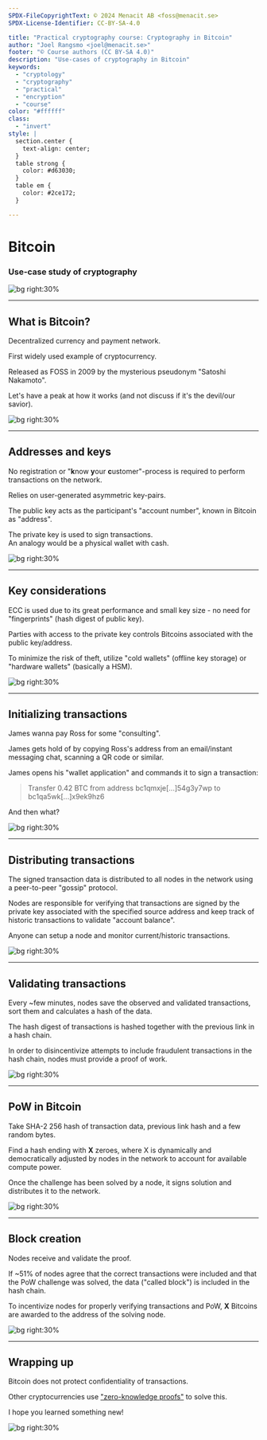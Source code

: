 ```yaml
---
SPDX-FileCopyrightText: © 2024 Menacit AB <foss@menacit.se>
SPDX-License-Identifier: CC-BY-SA-4.0

title: "Practical cryptography course: Cryptography in Bitcoin"
author: "Joel Rangsmo <joel@menacit.se>"
footer: "© Course authors (CC BY-SA 4.0)"
description: "Use-cases of cryptography in Bitcoin"
keywords:
  - "cryptology"
  - "cryptography"
  - "practical"
  - "encryption"
  - "course"
color: "#ffffff"
class:
  - "invert"
style: |
  section.center {
    text-align: center;
  }
  table strong {
    color: #d63030;
  }
  table em {
    color: #2ce172;
  }

---
```

<!-- _footer: "%ATTRIBUTION_PREFIX% Bill Badzo (CC BY-SA 2.0)" -->
# Bitcoin
### Use-case study of cryptography

![bg right:30%](images/45-keenan_building.jpg)

---
<!-- _footer: "%ATTRIBUTION_PREFIX% Bill Badzo (CC BY-SA 2.0)" -->
## What is Bitcoin?
Decentralized currency and payment network.  
  
First widely used example of cryptocurrency.  

Released as FOSS in 2009 by the
mysterious pseudonym "Satoshi Nakamoto".

Let's have a peak at how it works
(and not discuss if it's the devil/our savior).

![bg right:30%](images/45-keenan_building.jpg)

---
<!-- _footer: "%ATTRIBUTION_PREFIX% Austin Design (CC BY-SA 2.0)" -->
## Addresses and keys
No registration or
"**k**now **y**our **c**ustomer"-process is required
to perform transactions on the network.  

Relies on user-generated asymmetric key-pairs.

The public key acts as the participant's
"account number", known in Bitcoin as "address".  

The private key is used to sign transactions.  
An analogy would be a physical wallet with cash.
  
![bg right:30%](images/45-tower.jpg)

---
<!-- _footer: "%ATTRIBUTION_PREFIX% David Leo Veksler (CC BY-SA 2.0)" -->
## Key considerations
ECC is used due to its great performance and
small key size - no need for "fingerprints"
(hash digest of public key).

Parties with access to the private key
controls Bitcoins associated with
the public key/address.  

To minimize the risk of theft, utilize
"cold wallets" (offline key storage) or
"hardware wallets" (basically a HSM).

![bg right:30%](images/45-hardware_wallets.jpg)

---
<!-- _footer: "%ATTRIBUTION_PREFIX% Nicholas A. Tonelli (CC0 1.0)" -->
## Initializing transactions
James wanna pay Ross for some "consulting".  

James gets hold of by copying Ross's address
from an email/instant messaging chat,
scanning a QR code or similar.  

James opens his "wallet application" and
commands it to sign a transaction:  

> Transfer 0.42 BTC from address
> bc1qmxje[...]54g3y7wp to
> bc1qa5wk[...]x9ek9hz6

And then what?

![bg right:30%](images/45-forest_road.jpg)

---
<!-- _footer: "%ATTRIBUTION_PREFIX% Carl Davies (CSIRO) (CC BY 3.0)" -->
## Distributing transactions
The signed transaction data is
distributed to all nodes in the network
using a peer-to-peer "gossip" protocol.  

Nodes are responsible for verifying that
transactions are signed by the private key
associated with the specified source address
and keep track of historic transactions to
validate "account balance".

Anyone can setup a node and monitor
current/historic transactions.

![bg right:30%](images/45-server_rack.jpg)

---
<!-- _footer: "%ATTRIBUTION_PREFIX% Marcin Wichary (CC BY 2.0)" -->
## Validating transactions
Every \~few minutes, nodes save the
observed and validated transactions,
sort them and calculates a hash of the data.  

The hash digest of transactions is hashed
together with the previous link
in a hash chain.  
  
In order to disincentivize attempts to
include fraudulent transactions in the
hash chain, nodes must provide a
proof of work.

![bg right:30%](images/45-numpad.jpg)

---
<!-- _footer: "%ATTRIBUTION_PREFIX% Marcin Wichary (CC BY 2.0)" -->
## PoW in Bitcoin
Take SHA-2 256 hash of transaction data,
previous link hash and a few random bytes.  

Find a hash ending with **X** zeroes,
where X is dynamically and democratically
adjusted by nodes in the network to
account for available compute power.  

Once the challenge has been solved by a
node, it signs solution and distributes
it to the network.  

![bg right:30%](images/45-resistors.jpg)

---
<!-- _footer: "%ATTRIBUTION_PREFIX% Mike Grauer Jr (CC BY 2.0)" -->
## Block creation
Nodes receive and validate the proof.  

If \~51% of nodes agree that the correct
transactions were included and that
the PoW challenge was solved,
the data ("called block") is
included in the hash chain.  

To incentivize nodes for properly
verifying transactions and PoW,
**X** Bitcoins are awarded
to the address of the
solving node.

![bg right:30%](images/45-cubes.jpg)

---
<!-- _footer: "%ATTRIBUTION_PREFIX% Kurayba (CC BY-SA 2.0)" -->
## Wrapping up
Bitcoin does not protect
confidentiality of transactions.  

Other cryptocurrencies use
["zero-knowledge proofs"](https://en.wikipedia.org/wiki/Zero-knowledge_proof) to solve this.  

I hope you learned something new!

![bg right:30%](images/45-gas_refinery.jpg)
